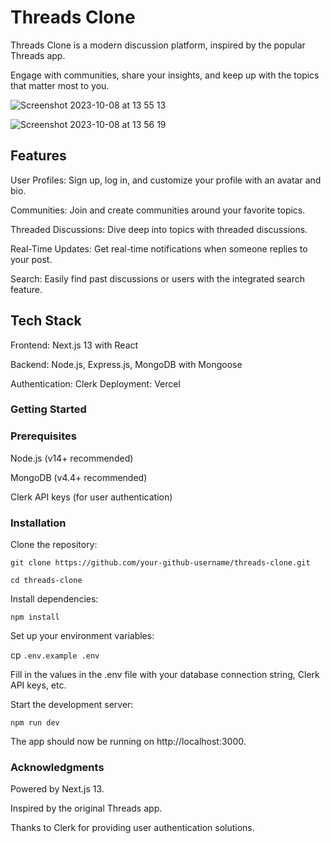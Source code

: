 # Threads Clone

Threads Clone is a modern discussion platform, inspired by the popular Threads app. 

Engage with communities, share your insights, and keep up with the topics that matter most to you.


![Screenshot 2023-10-08 at 13 55 13](https://github.com/nomad-alt/threads/assets/30156821/c2b86b64-4eb4-4e44-93f9-4bdf3b24907f)

![Screenshot 2023-10-08 at 13 56 19](https://github.com/nomad-alt/threads/assets/30156821/2c39523d-72b6-4585-bbed-cc514403f09d)

## Features
User Profiles: Sign up, log in, and customize your profile with an avatar and bio.

Communities: Join and create communities around your favorite topics.

Threaded Discussions: Dive deep into topics with threaded discussions.

Real-Time Updates: Get real-time notifications when someone replies to your post.

Search: Easily find past discussions or users with the integrated search feature.


## Tech Stack

Frontend: Next.js 13 with React

Backend: Node.js, Express.js, MongoDB with Mongoose

Authentication: Clerk
Deployment: Vercel


### Getting Started



### Prerequisites

Node.js (v14+ recommended)

MongoDB (v4.4+ recommended)

Clerk API keys (for user authentication)

### Installation

Clone the repository:

```git clone https://github.com/your-github-username/threads-clone.git```

```cd threads-clone```


Install dependencies:

```npm install```


Set up your environment variables:

cp ```.env.example .env```

Fill in the values in the .env file with your database connection string, Clerk API keys, etc.


Start the development server:

```npm run dev```

The app should now be running on http://localhost:3000.


### Acknowledgments

Powered by Next.js 13.

Inspired by the original Threads app.

Thanks to Clerk for providing user authentication solutions.




